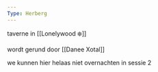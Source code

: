 ```yaml
---
Type: Herberg
---
```

taverne in [[Lonelywood ❄️]]

wordt gerund door [[Danee Xotal]]

we kunnen hier helaas niet overnachten in sessie 2